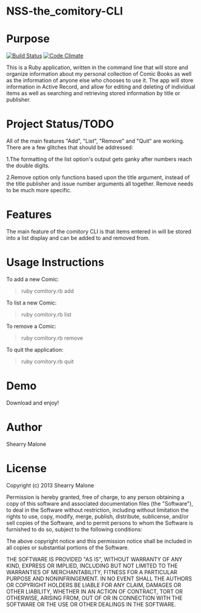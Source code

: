 NSS-the_comitory-CLI
============
Purpose
============
 
[![Build Status](https://travis-ci.org/sleam32/the_comitory.png)](https://travis-ci.org/sleam32/the_comitory) 
[![Code Climate](https://codeclimate.com/github/sleam32/the_comitory.png)](https://codeclimate.com/github/sleam32/the_comitory)

This is a Ruby application, written in the command line that will store and organize information about my personal collection of Comic Books as well as the information of anyone else who chooses to use it. The app will store information in Active Record, and allow for editing and deleting of individual items as well as searching and retrieving stored information by title or publisher.

Project Status/TODO
========================
All of the main features "Add", "List", "Remove" and "Quit" are working. There are a few glitches that should be addressed:

1.The formatting of the list option's output gets ganky after numbers reach the double digits.

2.Remove option only functions based upon the title argument, instead of the title publisher and issue number arguments all together. Remove needs to be much more specific.

Features
=============
The main feature of the comitory CLI is that items entered in will be stored into a list display and can be added to and removed from. 

Usage Instructions
======================
To add a new Comic:
>ruby comitory.rb add

To list a new Comic:
>ruby comitory.rb list

To remove a Comic:
>ruby comitory.rb remove

To quit the application:
>ruby comitory.rb quit

Demo
==============
Download and enjoy!

Author
================
Shearry Malone

License
==============
Copyright (c) 2013 Shearry Malone

Permission is hereby granted, free of charge, to any person obtaining a copy of this software and associated documentation files (the "Software"), to deal in the Software without restriction, including without limitation the rights to use, copy, modify, merge, publish, distribute, sublicense, and/or sell copies of the Software, and to permit persons to whom the Software is furnished to do so, subject to the following conditions:

The above copyright notice and this permission notice shall be included in all copies or substantial portions of the Software.

THE SOFTWARE IS PROVIDED "AS IS", WITHOUT WARRANTY OF ANY KIND, EXPRESS OR IMPLIED, INCLUDING BUT NOT LIMITED TO THE WARRANTIES OF MERCHANTABILITY, FITNESS FOR A PARTICULAR PURPOSE AND NONINFRINGEMENT. IN NO EVENT SHALL THE AUTHORS OR COPYRIGHT HOLDERS BE LIABLE FOR ANY CLAIM, DAMAGES OR OTHER LIABILITY, WHETHER IN AN ACTION OF CONTRACT, TORT OR OTHERWISE, ARISING FROM, OUT OF OR IN CONNECTION WITH THE SOFTWARE OR THE USE OR OTHER DEALINGS IN THE SOFTWARE.

